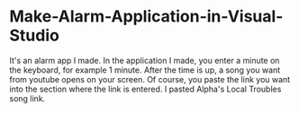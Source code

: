 # Make-Alarm-Application-in-Visual-Studio
It's an alarm app I made.
In the application I made, you enter a minute on the keyboard, for example 1 minute. After the time is up, a song you want from youtube opens on your screen.
Of course, you paste the link you want into the section where the link is entered. I pasted Alpha's Local Troubles song link.
